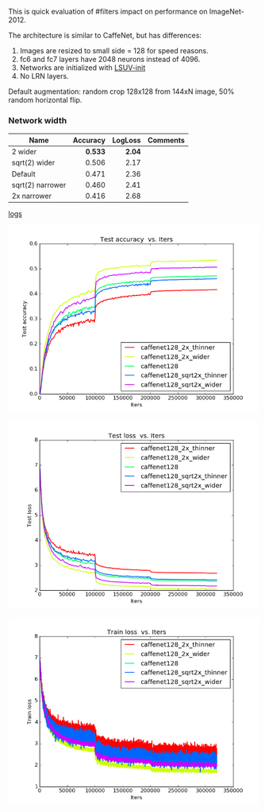This is quick evaluation of #filters impact on performance on ImageNet-2012. 

The architecture is similar to CaffeNet, but has differences:

1. Images are resized to small side = 128 for speed reasons.
2. fc6 and fc7 layers have 2048 neurons instead of 4096. 
3. Networks are initialized with [LSUV-init](http://arxiv.org/abs/1511.06422)
4. No LRN layers.

Default augmentation: random crop 128x128 from 144xN image, 50% random horizontal flip.


### Network width

| Name    | Accuracy      | LogLoss | Comments  |
| -------|---------:| -------:|:-----------|
| 2 wider| **0.533** | **2.04** | |
| sqrt(2) wider | 0.506 | 2.17 | |
| Default | 0.471 | 2.36 | |
| sqrt(2) narrower | 0.460 | 2.41 | |
| 2x narrower |  0.416 | 2.68 | |


[logs](https://github.com/ducha-aiki/caffenet-benchmark/tree/master/logs/contrib/complexity)


![CaffeNet128 test accuracy](/logs/contrib/complexity/img/0.png)


![CaffeNet128 test loss](/logs/contrib/complexity/img/2.png)


![CaffeNet128 train loss](/logs/contrib/complexity/img/6.png)


